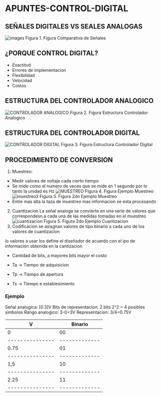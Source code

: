 # APUNTES-CONTROL-DIGITAL
## SEÑALES DIGITALES VS SEALES ANALOGAS
![images](https://github.com/user-attachments/assets/a53a33e2-0e26-4453-ba04-fa3709296e32)
Figura 1. Figura Comparativa de Señales
## ¿PORQUE CONTROL DIGITAL?
- Exactitud
- Errores de implementacion
- Flexibilidad
- Velocidad
- Costos
## ESTRUCTURA DEL CONTROLADOR ANALOGICO
![CONTROLADOR ANALOGICO](https://github.com/user-attachments/assets/cb18a982-eef9-4305-9508-b1d58dcdfcfc)
Figura 2. Figura Estructura Controlador Analogico
## ESTRUCTURA DEL CONTROLADOR DIGITAL
![CONTROLADOR DIGITAL](https://github.com/user-attachments/assets/9f89efa4-0a1c-4e6e-b771-5cbfaea9cd9e)
Figura 3. Figura Estructura Controlador Digital
## PROCEDIMIENTO DE CONVERSION
1. Muestreo:
- Medir valores de voltaje cada cierto tiempo
- Se mide como el numero de veces que se mide en 1 segundo por lo tanto la unidad es Hz
![MUESTREO](https://github.com/user-attachments/assets/95b46aad-ccb4-4e57-bcb7-cb5ea900af25)
Figura 4. Figura Ejemplo Muestreo
![muestreo2](https://github.com/user-attachments/assets/7ca14ac6-39c9-4a8b-ba93-5ffd58f31843)
Figura 5. Figura 2do Ejemplo Muestreo
- Entre mas alta la taza de muestreo mas informacion se esta procesando
2. Cuantizacion
  La señal analoga se convierte en una serie de valores que correspondesn a cada una de las medidas tomadas en el muestreo
![cuantizacion](https://github.com/user-attachments/assets/13cadef7-819e-490b-b624-7c938c6d7f8e)
Figura 5. Figura 2do Ejemplo Cuantizacion
3. Codificacion
  se asisgnan valores de tipo binario a cada uno de los valores de cuantizacion

  lo valores a usar los define el diseñador de acuerdo con el ipo de informacion obtenida en la cantizacion
- Cantidad de bits, a mayores bits mayor el costo

- Ta -> Tiempo de adquisicion
- Tp -> Tiempo de apertura
- Ts -> Tiempo e establesimiento
### Ejemplo
Señal analogica: [0.3]V
Bits de representacion: 2 bits
2^2 = 4 posibles simbolos
Rango analogico: 3-0=3V
Representacion: 3/4=0.75V

|     **V**     | **Binario** |
|---------------|-------------|
|       0       |     00      |
|---------------|-------------|
|     0.75      |     01      |
|---------------|-------------|
|      1,5      |     10      |
|---------------|-------------|
|     2.25      |     11      |
|---------------|-------------|

